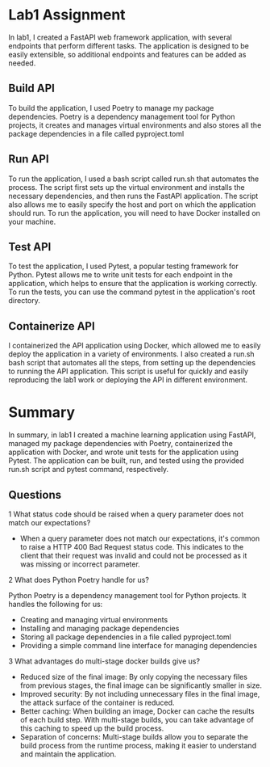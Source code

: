 # Lab1 Assignment 

In lab1, I created a FastAPI web framework application, with several endpoints that perform different tasks. The application is designed to be easily extensible, so additional endpoints and features can be added as needed.

## Build API

To build the application, I used Poetry to manage my package dependencies. Poetry is a dependency management tool for Python projects, it creates and manages virtual environments and also stores all the package dependencies in a file called pyproject.toml

## Run API

To run the application, I used a bash script called run.sh that automates the process. The script first sets up the virtual environment and installs the necessary dependencies, and then runs the FastAPI application. The script also allows me to easily specify the host and port on which the application should run. To run the application, you will need to have Docker installed on your machine.

## Test API

To test the application, I used Pytest, a popular testing framework for Python. Pytest allows me to write unit tests for each endpoint in the application, which helps to ensure that the application is working correctly. To run the tests, you can use the command pytest in the application's root directory.

## Containerize API

I containerized the API application using Docker, which allowed me to easily deploy the application in a variety of environments. I also created a run.sh bash script that automates all the steps, from setting up the dependencies to running the API application. This script is useful for quickly and easily reproducing the lab1 work or deploying the API in different environment.

# Summary 

In summary, in lab1 I created a machine learning application using FastAPI, managed my package dependencies with Poetry, containerized the application with Docker, and wrote unit tests for the application using Pytest. The application can be built, run, and tested using the provided run.sh script and pytest command, respectively.

## Questions

1 What status code should be raised when a query parameter does not match our expectations? 

* When a query parameter does not match our expectations, it's common to raise a HTTP 400 Bad Request status code. This indicates to the client that their request was invalid and could not be processed as it was missing or incorrect parameter. 

2 What does Python Poetry handle for us? 

Python Poetry is a dependency management tool for Python projects. It handles the following for us: 
* Creating and managing virtual environments 
* Installing and managing package dependencies 
* Storing all package dependencies in a file called pyproject.toml 
* Providing a simple command line interface for managing dependencies 

3 What advantages do multi-stage docker builds give us? 

* Reduced size of the final image: By only copying the necessary files from previous stages, the final image can be significantly smaller in size.
* Improved security: By not including unnecessary files in the final image, the attack surface of the container is reduced.
* Better caching: When building an image, Docker can cache the results of each build step. With multi-stage builds, you can take advantage of this caching to speed up the build process. 
* Separation of concerns: Multi-stage builds allow you to separate the build process from the runtime process, making it easier to understand and maintain the application. 
